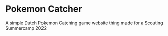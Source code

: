 # Pokemon Catcher
A simple Dutch Pokemon Catching game website thing made for a Scouting Summercamp 2022
